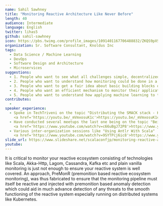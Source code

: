 ```yaml
---
name: Sahil Sawhney
title: "Monitoring Reactive Architecture Like Never Before"
length: 40
audience: Intermediate
language: English
twitter: lihas5
github: sahil-sawhney
icon: https://pbs.twimg.com/profile_images/1091401167706488832/ZKQS9pXS_400x400.jpg
organization: Sr. Software Consultant, Knoldus Inc
tags:
  - Data Science / Machine Learning
  - DevOps
  - Software Design and Architecture
  - Microservices
suggestions:
  - 1. People who want to see what all challenges simple, decentralized monitoring brings wrt distributed systems.
  - 2. People who want to understand how monitoring could be done in a reactive way and what all challenges it solves.
  - 3. People who want to get a fair idea about basic building blocks of a successful reactive monitoring pipeline.
  - 4. People who want an efficient mechanism to monitor their applications running over distributed platforms.
  - 5. People who want to understand how applying machine learning to the accumulated metrics could proactively communicate a future failure.
contributes:
  - 
speaker_experience:
  - Spoke in TechTriveni on the topic "Distributing the SMACK stack - Kubernetes VS DCOS"
    <a href='https://youtu.be/_mVmxosuK1c'>https://youtu.be/_mVmxosuK1c</a>
  - Have conducted several meetups the last one being on the topic "Being Stateful In Kubernetes"
    <a href='https://www.youtube.com/watch?v=c66uBgJ72P8'>https://www.youtube.com/watch?v=c66uBgJ72P8</a>
  - Various inter-organization sessions like "Using Antlr With Scala"
    <a href='https://www.youtube.com/watch?v=9SYTPcj6ic8'>https://www.youtube.com/watch?v=9SYTPcj6ic8</a>
slide_url: https://www.slideshare.net/scalaconfjp/monitoring-reactive-architecture-like-never-before-by-sahil-sawhney
youtube: 
---
```

It is critical to monitor your reactive ecosystem consisting of technologies like Scala, Akka-Http, Lagom, Cassandra, Kafka etc and plain vanilla monitoring is just not enough to ensure your reactive system is well covered. An approach, PreMonR (premonition based reactive ecosystem monitoring), was thus fabricated to ensure that the monitoring pipeline must itself be reactive and injected with premonition based anomaly detection which could aid in much advance detection of any threats to the smooth functioning of the reactive system especially running on distributed systems like Kubernetes.
